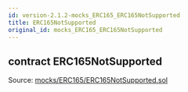 ```yaml
---
id: version-2.1.2-mocks_ERC165_ERC165NotSupported
title: ERC165NotSupported
original_id: mocks_ERC165_ERC165NotSupported
---
```


<div class="contract-doc"><div class="contract"><h2 class="contract-header"><span class="contract-kind">contract</span> ERC165NotSupported</h2><div class="source">Source: <a href="https://github.com/OpenZeppelin/zeppelin-solidity/blob/v2.1.2/contracts/mocks/ERC165/ERC165NotSupported.sol" target="_blank">mocks/ERC165/ERC165NotSupported.sol</a></div></div></div>
